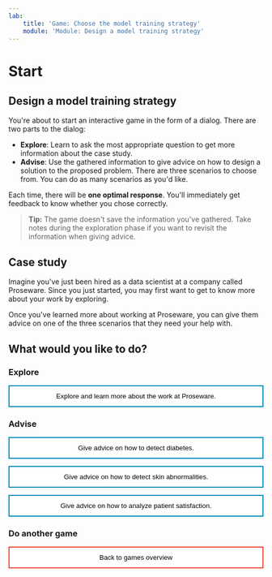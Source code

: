 ```yaml
---
lab:
    title: 'Game: Choose the model training strategy'
    module: 'Module: Design a model training strategy'
---
```


<style>
.button  {
  border: none;
  color: black;
  width: 100%;
  padding: 12px 28px;
  background-color: white;
  border: 2px solid #008CBA;
  transition-duration: 0.4s;
}
.button:hover  {
  background-color: #008CBA;
  color: white; 
  border: 2px solid #008CBA;
}

.resetbutton  {
  border: none;
  color: black;
  width: 100%;
  padding: 12px 28px;
  background-color: white;
  border: 2px solid #f44336;
  transition-duration: 0.4s;
}
.resetbutton:hover  {
  background-color: #f44336;
  color: white; 
  border: 2px solid #f44336;
}
</style>

# Start 

## Design a model training strategy 

You're about to start an interactive game in the form of a dialog. There are two parts to the dialog:

- **Explore**: Learn to ask the most appropriate question to get more information about the case study.
- **Advise**: Use the gathered information to give advice on how to design a solution to the proposed problem. There are three scenarios to choose from. You can do as many scenarios as you'd like.

Each time, there will be **one optimal response**. You'll immediately get feedback to know whether you chose correctly.

> **Tip:**
> The game doesn't save the information you've gathered. Take notes during the exploration phase if you want to revisit the information when giving advice.

## Case study

Imagine you've just been hired as a data scientist at a company called Proseware. Since you just started, you may first want to get to know more about your work by exploring. 

Once you've learned more about working at Proseware, you can give them advice on one of the three scenarios that they need your help with.

## What would you like to do?

### Explore

<button class="button" onclick="window.location.href='training/explore/01';">Explore and learn more about the work at Proseware.</button>

### Advise

<button class="button" onclick="window.location.href='training/advice/02';">Give advice on how to detect diabetes.</button>

<button class="button" onclick="window.location.href='training/advice/03';">Give advice on how to detect skin abnormalities.</button>

<button class="button" onclick="window.location.href='training/advice/04';">Give advice on how to analyze patient satisfaction.</button>

### Do another game

<button class="resetbutton" onclick="window.location.href='https://microsoftlearning.github.io/mslearn-aml-design/';">Back to games overview</button>